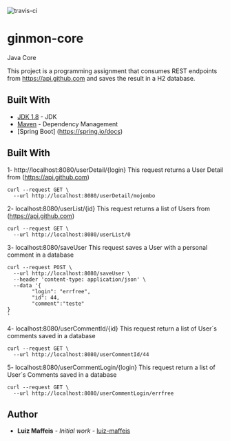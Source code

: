 ![travis-ci](https://travis-ci.org/luiz-maffeis/ginmon-core.svg?branch=master)


# ginmon-core
Java Core

This project is a programming assignment that consumes REST endpoints from https://api.github.com and saves the result in a H2 database.

## Built With

* [JDK 1.8](http://www.oracle.com/technetwork/pt/java/javase/downloads/index.html) - JDK
* [Maven](https://maven.apache.org/) - Dependency Management
* [Spring Boot] (https://spring.io/docs) 

## Built With

1- http://localhost:8080/userDetail/{login}
This request returns a User Detail from (https://api.github.com)

```
curl --request GET \
  --url http://localhost:8080/userDetail/mojombo
```

2- localhost:8080/userList/{id}
This request returns a list of Users from (https://api.github.com)

```
curl --request GET \
  --url http://localhost:8080/userList/0
```

3- localhost:8080/saveUser
This request saves a User with a personal comment in a database

```
curl --request POST \
  --url http://localhost:8080/saveUser \
  --header 'content-type: application/json' \
  --data '{
        "login": "errfree",
        "id": 44,
        "comment":"teste"
}
'
```

4- localhost:8080/userCommentId/{id}
This request return a list of User´s comments saved in a database

```
curl --request GET \
  --url http://localhost:8080/userCommentId/44
```

5- localhost:8080/userCommentLogin/{login}
This request return a list of User´s Comments saved in a database

```
curl --request GET \
  --url http://localhost:8080/userCommentLogin/errfree
```

## Author

* **Luiz Maffeis** - *Initial work* - [luiz-maffeis](https://github.com/luiz-maffeis)


